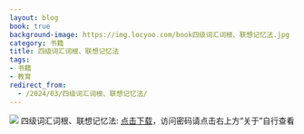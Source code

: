 ```yaml
---
layout: blog
book: true
background-image: https://img.locyoo.com/book四级词汇词根、联想记忆法.jpg
category: 书籍
title: 四级词汇词根、联想记忆法
tags:
- 书籍
- 教育
redirect_from:
  - /2024/03/四级词汇词根、联想记忆法/
---
```

![](https://img.locyoo.com/book四级词汇词根、联想记忆法.jpg)
四级词汇词根、联想记忆法: <a name = "ref1" href="https://url18.ctfile.com/f/50983618-1380725065-6bf02d?p=3619">点击下载</a>，访问密码请点击右上方“关于”自行查看